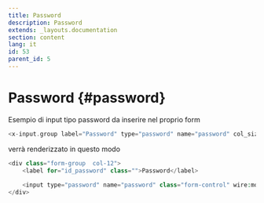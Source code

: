 ```yaml
---
title: Password
description: Password
extends: _layouts.documentation
section: content
lang: it
id: 53
parent_id: 5
---
```


# Password {#password}

Esempio di input tipo password da inserire nel proprio form

```php
<x-input.group label="Password" type="password" name="password" col_size="12" id="id_password" autocomplete="current-password"></x-input.group>
```

verrà renderizzato in questo modo

```php
<div class="form-group  col-12">
    <label for="id_password" class="">Password</label>
    
    <input type="password" name="password" class="form-control" wire:model.lazy="form_data.password" label="Password" col_size="12" id="id_password" autocomplete="current-password" data-focus-mouse="false">
</div>
```
